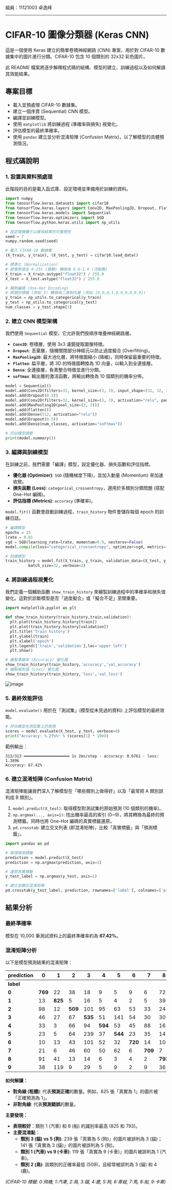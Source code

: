 組員：11121003 卓逸峰

-----

# CIFAR-10 圖像分類器 (Keras CNN)

這是一個使用 Keras 建立的簡單卷積神經網路 (CNN) 專案，用於對 CIFAR-10 數據集中的圖片進行分類。CIFAR-10 包含 10 個類別的 32x32 彩色圖片。

此 README 檔案將逐步解釋程式碼的結構、模型的建立、訓練過程以及如何解讀其效能結果。

## 專案目標

  * 載入並預處理 CIFAR-10 數據集。
  * 建立一個序貫 (Sequential) CNN 模型。
  * 編譯並訓練模型。
  * 使用 `matplotlib` 將訓練過程 (準確率與損失) 視覺化。
  * 評估模型的最終準確率。
  * 使用 `pandas` 建立並分析混淆矩陣 (Confusion Matrix)，以了解模型的具體預測情況。

## 程式碼說明

### 1\. 設置與資料預處理

此階段的目的是載入函式庫、設定環境並準備用於訓練的資料。

```python
import numpy
from tensorflow.keras.datasets import cifar10
from tensorflow.keras.layers import Conv2D, MaxPooling2D, Dropout, Flatten, Dense
from tensorflow.keras.models import Sequential
from tensorflow.keras.optimizers import SGD
from tensorflow.python.keras.utils import np_utils

# 設定隨機種子以確保結果的可重現性
seed = 7
numpy.random.seed(seed)

# 載入 CIFAR-10 數據集
(X_train, y_train), (X_test, y_test) = cifar10.load_data()

# 標準化 (Normalization)
# 將像素值從 0-255 (整數) 轉換為 0.0-1.0 (浮點數)
X_train = X_train.astype("float32") / 255.0
X_test = X_test.astype("float32") / 255.0

# 獨熱編碼 (One-Hot Encoding)
# 將類別標籤 (例如 3) 轉換為二進制向量 (例如 [0,0,0,1,0,0,0,0,0,0])
y_train = np_utils.to_categorical(y_train)
y_test = np_utils.to_categorical(y_test)
num_classes = y_test.shape[1]
```

### 2\. 建立 CNN 模型架構

我們使用 `Sequential` 模型，它允許我們按順序堆疊神經網路層。

  * **`Conv2D`**: 卷積層，使用 3x3 濾鏡提取圖像特徵。
  * **`Dropout`**: 丟棄層，隨機關閉部分神經元以防止過度擬合 (Overfitting)。
  * **`MaxPooling2D`**: 最大池化層，將特徵圖縮小 (降維)，同時保留最重要的特徵。
  * **`Flatten`**: 扁平層，將 3D 的特徵圖轉換為 1D 向量，以輸入到全連接層。
  * **`Dense`**: 全連接層，負責整合特徵並進行分類。
  * **`softmax`**: 輸出層的激活函數，將輸出轉換為 10 個類別的機率分佈。



```python
model = Sequential()
model.add(Conv2D(filters=32, kernel_size=(3, 3), input_shape=(32, 32, 3), padding="same", activation="relu"))
model.add(Dropout(0.2))
model.add(Conv2D(filters=32, kernel_size=(3, 3), activation="relu", padding="same"))
model.add(MaxPooling2D(pool_size=(2, 2)))
model.add(Flatten())
model.add(Dense(512, activation="relu"))
model.add(Dropout(0.5))
model.add(Dense(num_classes, activation="softmax"))

# 印出模型摘要
print(model.summary())
```

### 3\. 編譯與訓練模型

在訓練之前，我們需要「編譯」模型，設定優化器、損失函數和評估指標。

  * **優化器 (Optimizer)**: `SGD` (隨機梯度下降)，並加入動量 (Momentum) 來加速收斂。
  * **損失函數 (Loss)**: `categorical_crossentropy`，適用於多類別分類問題 (搭配 One-Hot 編碼)。
  * **評估指標 (Metrics)**: `accuracy` (準確率)。

`model.fit()` 函數會啟動訓練過程，`train_history` 物件會儲存每個 epoch 的訓練日誌。

```python
# 編譯模型
epochs = 25
lrate = 0.01
sgd = SGD(learning_rate=lrate, momentum=0.9, nesterov=False)
model.compile(loss="categorical_crossentropy", optimizer=sgd, metrics=["accuracy"])

# 訓練模型
train_history = model.fit(X_train, y_train, validation_data=(X_test, y_test), epochs=epochs,
          batch_size=32, verbose=2)
```

### 4\. 將訓練過程視覺化

我們定義一個輔助函數 `show_train_history` 來繪製訓練過程中的準確率和損失值變化。這對於診斷模型是否「過度擬合」或「擬合不足」至關重要。

```python
import matplotlib.pyplot as plt

def show_train_history(train_history,train,validation):
  plt.plot(train_history.history[train])
  plt.plot(train_history.history[validation])
  plt.title('Train history')
  plt.ylabel(train)
  plt.xlabel('epoch')
  plt.legend(['train','validation'],loc='upper left')
  plt.show()

# 繪製準確率 (Accuracy) 變化圖
show_train_history(train_history,'accuracy','val_accuracy')
# 繪製損失值 (Loss) 變化圖
show_train_history(train_history,'loss','val_loss')
```

![image](https://github.com/potatochips22/AI-CIFAR-10-Keras-CNN-/blob/main/%E6%88%AA%E5%9C%96%202025-10-27%20%E4%B8%8A%E5%8D%8811.30.41.png)

### 5\. 最終效能評估

`model.evaluate()` 用於在「測試集」(模型從未見過的資料) 上評估模型的最終效能。

```python
# 評估模型在測試集上的表現
scores = model.evaluate(X_test, y_test, verbose=0)
print("Accuracy: %.2f%%" % (scores[1] * 100))
```

範例輸出：

```
313/313 ━━━━━━━━━━━━━━━━━━━━ 1s 2ms/step - accuracy: 0.6761 - loss: 1.3896
Accuracy: 67.42%
```

### 6\. 建立混淆矩陣 (Confusion Matrix)

混淆矩陣能讓我們深入了解模型在「哪些類別上做得好」以及「最常把 A 類別誤判成 B 類別」。

1.  `model.predict(X_test)`: 取得模型對測試集的原始預測 (10 個類別的機率)。
2.  `np.argmax(..., axis=1)`: 找出機率最高的索引 (0\~9)，將其轉換為最終的預測標籤。同時也將 One-Hot 編碼的真實標籤還原。
3.  `pd.crosstab`: 建立交叉列表 (即混淆矩陣)，比較「真實標籤」與「預測標籤」。



```python
import pandas as pd

# 取得預測標籤
prediction = model.predict(X_test)
prediction = np.argmax(prediction, axis=1)

# 還原真實標籤
y_test_label = np.argmax(y_test, axis=1)

# 建立並顯示混淆矩陣
pd.crosstab(y_test_label, prediction, rownames=['label'], colnames=['prediction'])
```

## 結果分析

### 最終準確率

模型在 10,000 筆測試資料上的最終準確率約為 **67.42%**。

### 混淆矩陣分析

以下是模型預測結果的混淆矩陣：

| prediction | 0 | 1 | 2 | 3 | 4 | 5 | 6 | 7 | 8 | 9 |
| :--- | --- | --- | --- | --- | --- | --- | --- | --- | --- | --- |
| **label** | | | | | | | | | | |
| **0** | **769** | 22 | 38 | 18 | 9 | 5 | 9 | 6 | 72 | 52 |
| **1** | 13 | **825** | 5 | 16 | 5 | 4 | 2 | 5 | 39 | 86 |
| **2** | 98 | 12 | **509** | 101 | 95 | 63 | 53 | 33 | 24 | 12 |
| **3** | 46 | 27 | 67 | **535** | 51 | 141 | 54 | 30 | 30 | 19 |
| **4** | 33 | 3 | 66 | 94 | **594** | 53 | 45 | 88 | 16 | 8 |
| **5** | 23 | 5 | 64 | 239 | 37 | **544** | 23 | 35 | 14 | 16 |
| **6** | 10 | 13 | 43 | 101 | 52 | 32 | **720** | 14 | 10 | 5 |
| **7** | 21 | 6 | 46 | 60 | 50 | 62 | 6 | **709** | 7 | 33 |
| **8** | 91 | 41 | 13 | 14 | 6 | 3 | 4 | 2 | **793** | 33 |
| **9** | 38 | 119 | 9 | 29 | 5 | 9 | 2 | 9 | 36 | **744** |

**如何解讀：**

  * **對角線 (粗體)**: 代表**預測正確**的數量。例如，825 張「真實為 1」的圖片被「正確預測為 1」。
  * **非對角線**: 代表**預測錯誤**的數量。

**主要發現：**

  * **表現較好**：類別 1 (汽車) 和 8 (船) 的識別率最高 (825 和 793)。
  * **主要混淆點**：
      * **類別 3 (貓) vs 5 (狗)**: 239 張「真實為 5 (狗)」的圖片被誤判為 3 (貓)；141 張「真實為 3 (貓)」的圖片被誤判為 5 (狗)。
      * **類別 1 (汽車) vs 9 (卡車)**: 119 張「真實為 9 (卡車)」的圖片被誤判為 1 (汽車)。
      * **類別 2 (鳥)**: 該類別的正確率最低 (509)，且經常被誤判為 3 (貓) 和 4 (鹿)。

*(CIFAR-10 標籤: 0:飛機, 1:汽車, 2:鳥, 3:貓, 4:鹿, 5:狗, 6:青蛙, 7:馬, 8:船, 9:卡車)*
